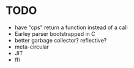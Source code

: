 TODO
====

* have "cps" return a function instead of a call
* Earley parser bootstrapped in C
* better garbage collector? reflective?
* meta-circular
* JIT
* ffi
